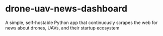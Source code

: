 # drone-uav-news-dashboard
A simple, self-hostable Python app that continuously scrapes the web for news about drones, UAVs, and their startup ecosystem 
